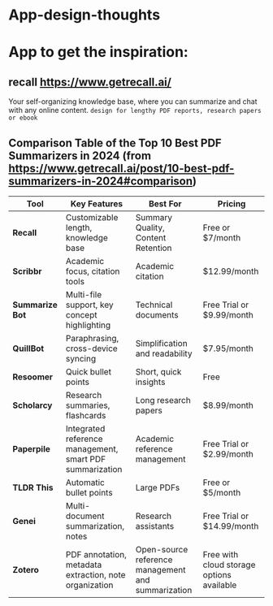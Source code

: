 # App-design-thoughts


# App to get the inspiration:
## recall https://www.getrecall.ai/

Your self-organizing knowledge base, where you can summarize and chat with any online content.
`design for lengthy PDF reports, research papers or ebook`
## Comparison Table of the Top 10 Best PDF Summarizers in 2024 (from https://www.getrecall.ai/post/10-best-pdf-summarizers-in-2024#comparison)

| Tool         | Key Features                                            | Best For                                      | Pricing                                  |
|--------------|----------------------------------------------------------|-----------------------------------------------|-------------------------------------------|
| **Recall**   | Customizable length, knowledge base                     | Summary Quality, Content Retention            | Free or $7/month                          |
| **Scribbr**  | Academic focus, citation tools                          | Academic citation                             | $12.99/month                              |
| **Summarize Bot** | Multi-file support, key concept highlighting          | Technical documents                           | Free Trial or $9.99/month                 |
| **QuillBot** | Paraphrasing, cross-device syncing                      | Simplification and readability                | $7.95/month                               |
| **Resoomer** | Quick bullet points                                     | Short, quick insights                         | Free                                      |
| **Scholarcy**| Research summaries, flashcards                          | Long research papers                          | $8.99/month                               |
| **Paperpile**| Integrated reference management, smart PDF summarization| Academic reference management                 | Free Trial or $2.99/month                 |
| **TLDR This**| Automatic bullet points                                 | Large PDFs                                    | Free or $5/month                          |
| **Genei**    | Multi-document summarization, notes                     | Research assistants                           | Free Trial or $14.99/month                |
| **Zotero**   | PDF annotation, metadata extraction, note organization  | Open-source reference management and summarization | Free with cloud storage options available |
